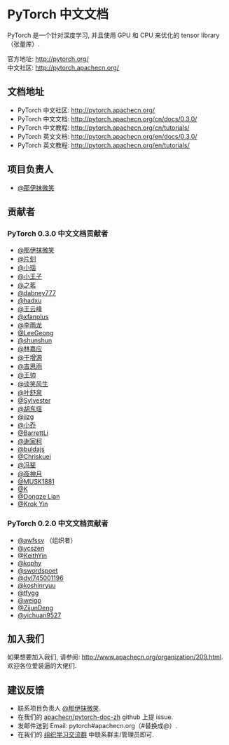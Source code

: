 # PyTorch 中文文档
  
PyTorch 是一个针对深度学习, 并且使用 GPU 和 CPU 来优化的 tensor library（张量库）.

官方地址: <http://pytorch.org/>  
中文社区: <http://pytorch.apachecn.org/>

## 文档地址

* PyTorch 中文社区: <http://pytorch.apachecn.org/>  
* PyTorch 中文文档: <http://pytorch.apachecn.org/cn/docs/0.3.0/>  
* PyTorch 中文教程: <http://pytorch.apachecn.org/cn/tutorials/>  
* PyTorch 英文文档: <http://pytorch.apachecn.org/en/docs/0.3.0/>  
* PyTorch 英文教程: <http://pytorch.apachecn.org/en/tutorials/>   

## 项目负责人

* [@那伊抹微笑](https://github.com/apachecn/pytorch-doc-zh)

## 贡献者

### PyTorch 0.3.0 中文文档贡献者

* [@那伊抹微笑](https://github.com/wangyangting)
* [@片刻](https://github.com/jiangzhonglian)
* [@小瑶](https://github.com/chenyyx)
* [@小王子](https://github.com/VPrincekin)
* [@之茗](https://github.com/mayuanucas)
* [@dabney777](https://github.com/dabney777)
* [@hadxu](https://github.com/Hadxu)
* [@王云峰](https://github.com/vra)
* [@xfanplus](https://github.com/xfanplus)
* [@李雨龙](https://github.com/sawyer7246)
* [@LeeGeong](https://github.com/LeeGeong)
* [@shunshun](https://github.com/busyboxs)
* [@林嘉应](https://github.com/garry1ng)
* [@于增源](https://github.com/ZengyuanYu)
* [@吉思雨](https://github.com/swardsman)
* [@王帅](https://github.com/sirwangshuai)
* [@谈笑风生](https://github.com/zhu1040028623)
* [@叶舒泉](https://github.com/pleaseconnectwifi)
* [@Sylvester](https://github.com/coboe)
* [@胡东瑶](https://github.com/psubnwell)
* [@jizg](https://github.com/jizg)
* [@小乔](https://github.com/QiaoXie)
* [@BarrettLi](https://github.com/BarrettLi)
* [@谢家柯](https://github.com/kelisiya)
* [@buldajs](https://github.com/buldajs)
* [@Chriskuei](https://github.com/Chriskuei)
* [@冯斐](https://github.com/ata123)
* [@夜神月](https://github.com/apachecn/pytorch-doc-zh)
* [@MUSK1881](https://github.com/JoinsenQ)
* [@K](https://github.com/shercklo)
* [@Dongze Lian](https://github.com/dongzelian)
* [@Krok Yin](https://github.com/KrokYin)

### PyTorch 0.2.0 中文文档贡献者

* [@awfssv](https://github.com/awfssv) （组织者）
* [@ycszen](https://github.com/ycszen)
* [@KeithYin](https://github.com/KeithYin)
* [@kophy](https://github.com/kophy)
* [@swordspoet](https://github.com/swordspoet)
* [@dyl745001196](https://github.com/dyl745001196)
* [@koshinryuu](https://github.com/koshinryuu)
* [@tfygg](https://github.com/tfygg)
* [@weigp](https://github.com/weigp)
* [@ZijunDeng](https://github.com/ZijunDeng)
* [@yichuan9527](https://github.com/yichuan9527)

## 加入我们

如果想要加入我们, 请参阅: <http://www.apachecn.org/organization/209.html>.  
欢迎各位爱装逼的大佬们.

## 建议反馈

*  联系项目负责人 [@那伊抹微笑](https://github.com/wangyangting).
*  在我们的 [apachecn/pytorch-doc-zh](https://github.com/apachecn/pytorch-doc-zh) github 上提 issue.
*  发邮件送到 Email: pytorch#apachecn.org（#替换成@）.
*  在我们的 [组织学习交流群](http://www.apachecn.org/organization/348.html) 中联系群主/管理员即可.